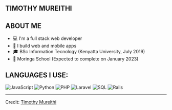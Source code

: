 ## TIMOTHY MUREITHI

## ABOUT ME

* 💻 I'm a full stack web developer
* 📱 I build web and mobile apps 
* 🎓 BSc Information Tecnology (Kenyatta University, July 2019)
* 📖 Moringa School (Expected to complete on January 2023)

## LANGUAGES I USE:
 
![JavaScript](https://img.shields.io/badge/-JavaScript-000000?style=flat&logo=javascript)
![Python](https://img.shields.io/badge/-Python-000000?style=flat&logo=python)
![PHP](https://img.shields.io/badge/-PHP-000000?style=flat&logo=php)
![Laravel](https://img.shields.io/badge/-Laravel-000000?style=flat&logo=laravel)
![SQL](https://img.shields.io/badge/-SQL-000000?style=flat&logo=MySQL)
![Rails](https://img.shields.io/badge/rails-%23CC0000.svg?style=for-the-badge&logo=ruby-on-rails&logoColor=white)



----
Credit: [Timothy Mureithi](https://github.com/timothymureithi)

